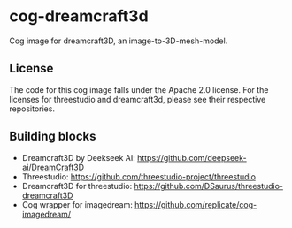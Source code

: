 # cog-dreamcraft3d
Cog image for dreamcraft3D, an image-to-3D-mesh-model.

## License
The code for this cog image falls under the Apache 2.0 license. For the licenses for threestudio and dreamcraft3d, please see their respective repositories.

## Building blocks
- Dreamcraft3D by Deekseek AI: https://github.com/deepseek-ai/DreamCraft3D
- Threestudio: https://github.com/threestudio-project/threestudio
- Dreamcraft3D for threestudio: https://github.com/DSaurus/threestudio-dreamcraft3D
- Cog wrapper for imagedream: https://github.com/replicate/cog-imagedream/
